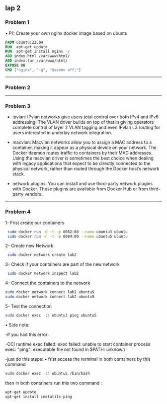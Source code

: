 ## lap 2
### Problem 1 
• P1: Create your own nginx docker image based on ubuntu
```Dockerfile
FROM ubuntu:23.04
RUN  apt-get update
RUN  apt-get install nginx -y
ADD index.html /var/www/html/
ADD index.tar /var/www/html/
EXPOSE 80
CMD ["nginx", "-g", "daemon off;"]
```

------------
### Problem 2 
----------------
### Problem 3 
- ipvlan: IPvlan networks give users total control over both IPv4 and IPv6 addressing. The VLAN driver builds on top of that in giving operators complete control of layer 2 VLAN tagging and even IPvlan L3 routing for users interested in underlay network integration. 

- macvlan: Macvlan networks allow you to assign a MAC address to a container, making it appear as a physical device on your network. The Docker daemon routes traffic to containers by their MAC addresses. Using the macvlan driver is sometimes the best choice when dealing with legacy applications that expect to be directly connected to the physical network, rather than routed through the Docker host’s network stack.

- network plugins: You can install and use third-party network plugins with Docker. These plugins are available from Docker Hub or from third-party vendors.
------------------------------------------------------------------------------
### Problem 4
1- Frist create our containers 
```bash 
 sudo docker run -d -t -p 8082:80 --name ubuntu3 ubuntu
 sudo docker run -d -t -p 8084:80 --name ubuntu5 ubuntu
```
 2- Create new Network 
```bash
 sudo docker network create lab2
```
 3- Check if your containers are part of the new network
```bash
 sudo docker network inspect lab2
```
4- Connect the containers to the network
```bash
sudo docker network connect lab2 ubuntu5
sudo docker network connect lab2 ubuntu5
```
5- Test the connection
```bash
sudo docker exec -it ubuntu3 ping ubuntu5
```
• Side note:

-if you had this error:

-OCI runtime exec failed: exec failed: unable to start container process: exec: "ping": executable file not found in $PATH: unknown

-just do this steps: 
 • frist access the terminal in both containers by this command 
 ```bash
 sudo docker exec -it ubuntu5 /bin/bash
 ```
 then in both containers run this two command :
 ```bash
 apt-get update
 apt-get install inetutils-ping
 ```